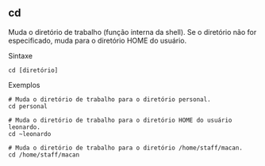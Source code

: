 ## cd

Muda o diretório de trabalho (função interna da shell). Se o diretório não
for especificado, muda para o diretório HOME do usuário.

Sintaxe

	cd [diretório]

Exemplos

	# Muda o diretório de trabalho para o diretório personal.
	cd personal

	# Muda o diretório de trabalho para o diretório HOME do usuário leonardo.
	cd ~leonardo

	# Muda o diretório de trabalho para o diretório /home/staff/macan.
	cd /home/staff/macan


